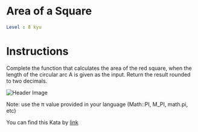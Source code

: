 # Area of a Square

```yaml
Level : 8 kyu
```

# Instructions
Complete the function that calculates the area of the red square, when the length of the circular arc A is given as the input. Return the result rounded to two decimals.

![Header Image](https://i.imgur.com/nJrae8n.png)

Note: use the π value provided in your language (Math::PI, M_PI, math.pi, etc)

You can find this Kata by [link](https://www.codewars.com/kata/5748838ce2fab90b86001b1a/train/java)